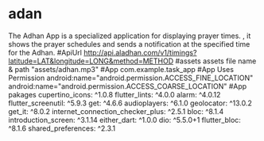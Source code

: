# adan
The Adhan App is a specialized application for displaying prayer times. , it shows the prayer schedules and sends a notification at the specified time for the Adhan.
#ApiUrl
http://api.aladhan.com/v1/timings?latitude=LAT&longitude=LONG&method=METHOD
#assets
assets file name & path  "assets/adhan.mp3"
#App
  com.example.task_app
#App Uses Permission
 android:name="android.permission.ACCESS_FINE_LOCATION" 
 android:name="android.permission.ACCESS_COARSE_LOCATION" 
#App pakages
  cupertino_icons: ^1.0.8
  flutter_lints: ^4.0.0
  alarm: ^4.0.12
  flutter_screenutil: ^5.9.3
  get: ^4.6.6
  audioplayers: ^6.1.0
  geolocator: ^13.0.2
  get_it: ^8.0.2
  internet_connection_checker_plus: ^2.5.1
  bloc: ^8.1.4
  introduction_screen: ^3.1.14
  either_dart: ^1.0.0
  dio: ^5.5.0+1
  flutter_bloc: ^8.1.6
  shared_preferences: ^2.3.1
  

